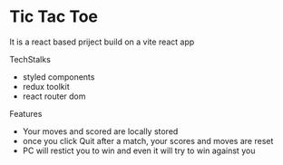 # Tic Tac Toe

It is a react based priject build on a vite react app

TechStalks
- styled components
- redux toolkit
- react router dom

Features
- Your moves and scored are locally stored 
- once you click Quit after a match, your scores and moves are reset
- PC will restict you to win and even it will try to win against you
